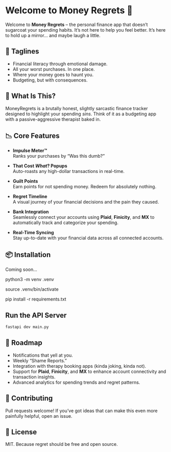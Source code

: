 # Welcome to Money Regrets 💸

Welcome to **Money Regrets** – the personal finance app that doesn’t sugarcoat your spending habits. It’s not here to help you feel better. It’s here to hold up a mirror… and maybe laugh a little.


## 🧾 Taglines
- Financial literacy through emotional damage.
- All your worst purchases. In one place.
- Where your money goes to haunt you.
- Budgeting, but with consequences.


## 🎯 What Is This?

MoneyRegrets is a brutally honest, slightly sarcastic finance tracker designed to highlight your spending *sins*. Think of it as a budgeting app with a passive-aggressive therapist baked in.


## 📉 Core Features

- **Impulse Meter™**  
  Ranks your purchases by “Was this dumb?”

- **That Cost *What*? Popups**  
  Auto-roasts any high-dollar transactions in real-time.

- **Guilt Points**  
  Earn points for not spending money. Redeem for absolutely nothing.

- **Regret Timeline**  
  A visual journey of your financial decisions and the pain they caused.

- **Bank Integration**  
  Seamlessly connect your accounts using **Plaid**, **Finicity**, and **MX** to automatically track and categorize your spending.

- **Real-Time Syncing**  
  Stay up-to-date with your financial data across all connected accounts.


## 📦 Installation

Coming soon...

python3 -m venv .venv

source .venv/bin/activate

pip install -r requirements.txt

## Run the API Server

```bash
fastapi dev main.py
```

## 🚧 Roadmap

- Notifications that yell at you.
- Weekly “Shame Reports.”
- Integration with therapy booking apps (kinda joking, kinda not).
- Support for **Plaid**, **Finicity**, and **MX** to enhance account connectivity and transaction insights.
- Advanced analytics for spending trends and regret patterns.

## 🤝 Contributing

Pull requests welcome! If you’ve got ideas that can make this even more painfully helpful, open an issue.


## 📜 License

MIT. Because regret should be free and open source.